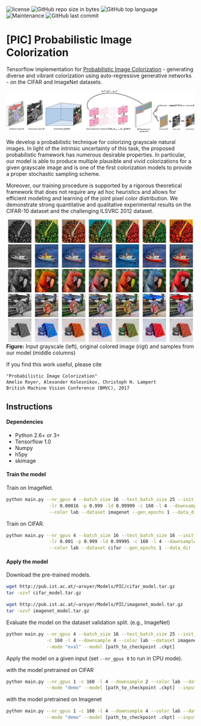 ![license](https://img.shields.io/github/license/ameroyer/PIC.svg)
![GitHub repo size in bytes](https://img.shields.io/github/repo-size/ameroyer/PIC.svg)
![GitHub top language](https://img.shields.io/github/languages/top/ameroyer/PIC.svg)
![Maintenance](https://img.shields.io/maintenance/yes/2018.svg)
![GitHub last commit](https://img.shields.io/github/last-commit/ameroyer/PIC.svg)


# [PIC] Probabilistic Image Colorization
Tensorflow implementation for [Probabilistic Image Colorization](https://arxiv.org/abs/1705.04258) - generating diverse and vibrant colorization using auto-regressive generative networks - on the CIFAR and ImageNet datasets.


![model](examples/model.png)

We develop a probabilistic technique for colorizing grayscale natural images. In light of the intrinsic uncertainty of this task, the proposed probabilistic framework has numerous desirable properties. In particular, our model is able to produce multiple plausible and vivid colorizations for a given grayscale image and is one of the first colorization models to provide a proper stochastic sampling scheme. 

Moreover, our training procedure is supported by a rigorous theoretical framework that does not require any ad hoc heuristics and allows for efficient modeling and learning of the joint pixel color distribution. We demonstrate strong quantitative and qualitative experimental results on the CIFAR-10 dataset and the challenging ILSVRC 2012 dataset.


![sample1](examples/1.jpg)
![sample1](examples/11.jpg)
![sample1](examples/12.jpg)
![sample1](examples/3.jpg)
![sample1](examples/5.jpg)
**Figure:** Input grayscale (left), original colored image (rigt) and samples from our model (middle columns)

If you find this work useful, please cite
```
"Probabilistic Image Colorization"
Amelie Royer, Alexander Kolesnikov, Christoph H. Lampert
British Machine Vision Conference (BMVC), 2017
```

## Instructions

#### Dependencies
  * Python 2.6+ or 3+
  * Tensorflow 1.0
  * Numpy
  * h5py
  * skimage
  
#### Train the model

Train on ImageNet.
```bash
python main.py --nr_gpus 4 --batch_size 16 --test_batch_size 25 --init_batch_size 100  \
                -lr 0.00016 -p 0.999 -ld 0.99999 -c 160 -l 4 --downsample 4            \
                --color lab --dataset imagenet --gen_epochs 1 --data_dir [data_dir]
```

Train on CIFAR.
```bash
python main.py --nr_gpus 4 --batch_size 16 --test_batch_size 16 --init_batch_size 100  \
                -lr 0.001 -p 0.999 -ld 0.99995 -c 160 -l 4 --downsample 2              \
                --color lab --dataset cifar --gen_epochs 1 --data_dir [data_dir]
```


#### Apply the model

Download the pre-trained models.
```bash
wget http://pub.ist.ac.at/~aroyer/Models/PIC/cifar_model.tar.gz
tar -xzvf cifar_model.tar.gz
```


```bash
wget http://pub.ist.ac.at/~aroyer/Models/PIC/imagenet_model.tar.gz
tar -xzvf imagenet_model.tar.gz
```

Evaluate the model on the dataset validation split.
(e.g., ImageNet)
```bash
python main.py --nr_gpus 4 --batch_size 16 --test_batch_size 25 --init_batch_size 100  \
               -c 160 -l 4 --downsample 4 --color lab --dataset imagenet --data_dir [data_dir] \
               --mode "eval" --model [path_to_checkpoint .ckpt]
```

Apply the model on a given input (set `--nr_gpus 0` to run in CPU mode).

with the model pretrained on CIFAR
```bash
python main.py --nr_gpus 1 -c 160 -l 4 --downsample 2 --color lab --dataset cifar \
               --mode "demo" --model [path_to_checkpoint .ckpt] --input [path to grayscale image]
```
               
with the model pretrained on Imagenet
```bash
python main.py --nr_gpus 1 -c 160 -l 4 --downsample 4 --color lab --dataset imagenet \
               --mode "demo" --model [path_to_checkpoint .ckpt] --input [path to grayscale image]
```
